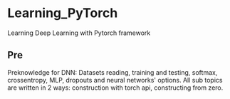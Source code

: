 # Learning_PyTorch
Learning Deep Learning with Pytorch framework

## Pre
Preknowledge for DNN: Datasets reading, training and testing, softmax, crossentropy, MLP, dropouts and neural networks' options. All sub topics are written in 2 ways: construction with torch api, constructing from zero.
